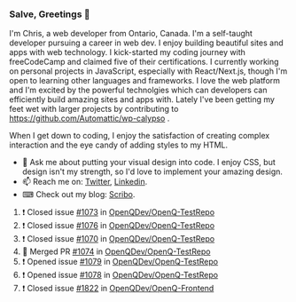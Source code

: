### Salve, Greetings 👋

I'm Chris, a web developer from Ontario, Canada. I'm a self-taught developer pursuing a career in web dev. I enjoy building beautiful sites and apps with web technology.
I kick-started my coding journey with freeCodeCamp and claimed five of their certifications.  I currently working on personal projects in JavaScript, especially with React/Next.js, though I'm open to learning other languages and frameworks. I love the web platform and I'm excited by the powerful technolgies which can developers can efficiently build amazing sites and apps with. Lately I've been getting my feet wet with larger projects by contributing to https://github.com/Automattic/wp-calypso .

When I get down to coding, I enjoy the satisfaction of creating complex interaction and the eye candy of adding styles to my HTML. 

- 💬 Ask me about putting your visual design into code. I enjoy CSS, but design isn't my strength, so I'd love to implement your amazing design.
- 📫 Reach me on: [Twitter](https://twitter.com/Christo28120856), [Linkedin](https://www.linkedin.com/in/christopher-stevers-07b9a5204/).
- ⌨ Check out my blog: [Scribo](https://christopherstevers.cf).
<!--
**Christopher-Stevers/Christopher-Stevers** is a ✨ _special_ ✨ repository because its `README.md` (this file) appears on your GitHub profile.

Here are some ideas to get you started:

- 🔭 I’m currently working on ...
- 🌱 I’m currently learning ...
- 👯 I’m looking to collaborate on ...
- 🤔 I’m looking for help with ...
- 😄 Pronouns: ...
- ⚡ Fun fact: ...
-->

<!--START_SECTION:activity-->
1. ❗️ Closed issue [#1073](https://github.com/OpenQDev/OpenQ-TestRepo/issues/1073) in [OpenQDev/OpenQ-TestRepo](https://github.com/OpenQDev/OpenQ-TestRepo)
2. ❗️ Closed issue [#1076](https://github.com/OpenQDev/OpenQ-TestRepo/issues/1076) in [OpenQDev/OpenQ-TestRepo](https://github.com/OpenQDev/OpenQ-TestRepo)
3. ❗️ Closed issue [#1070](https://github.com/OpenQDev/OpenQ-TestRepo/issues/1070) in [OpenQDev/OpenQ-TestRepo](https://github.com/OpenQDev/OpenQ-TestRepo)
4. 🎉 Merged PR [#1074](https://github.com/OpenQDev/OpenQ-TestRepo/pull/1074) in [OpenQDev/OpenQ-TestRepo](https://github.com/OpenQDev/OpenQ-TestRepo)
5. ❗️ Opened issue [#1079](https://github.com/OpenQDev/OpenQ-TestRepo/issues/1079) in [OpenQDev/OpenQ-TestRepo](https://github.com/OpenQDev/OpenQ-TestRepo)
6. ❗️ Opened issue [#1078](https://github.com/OpenQDev/OpenQ-TestRepo/issues/1078) in [OpenQDev/OpenQ-TestRepo](https://github.com/OpenQDev/OpenQ-TestRepo)
7. ❗️ Closed issue [#1822](https://github.com/OpenQDev/OpenQ-Frontend/issues/1822) in [OpenQDev/OpenQ-Frontend](https://github.com/OpenQDev/OpenQ-Frontend)
<!--END_SECTION:activity-->
